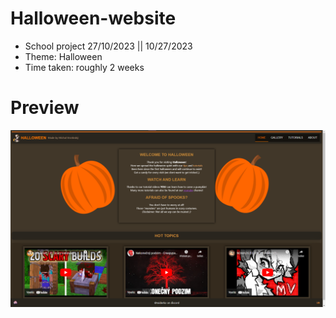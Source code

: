 # Halloween-website
* School project 27/10/2023 || 10/27/2023
* Theme: Halloween
* Time taken: roughly 2 weeks
# Preview
![website preview](https://github.com/Raiderko/Halloween-website/blob/main/images/preview.png)

